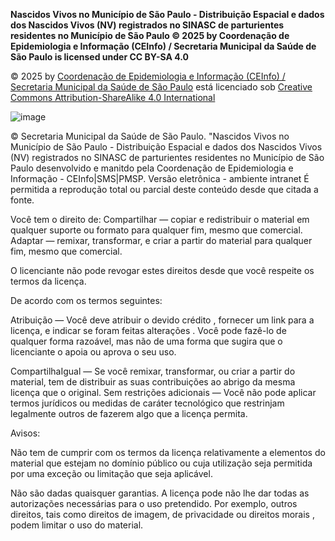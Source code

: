 **Nascidos Vivos no Município de São Paulo - Distribuição Espacial e dados dos Nascidos Vivos (NV) registrados no SINASC de parturientes residentes no Município de São Paulo © 2025 by Coordenação de Epidemiologia e Informação (CEInfo) / Secretaria Municipal da Saúde de São Paulo is licensed under CC BY-SA 4.0**

© 2025 by [Coordenação de Epidemiologia e Informação (CEInfo) / Secretaria Municipal da Saúde de São Paulo](https://prefeitura.sp.gov.br/web/saude/epidemiologia_e_informacao) está licenciado sob [Creative Commons Attribution-ShareAlike 4.0 International](https://creativecommons.org/licenses/by-sa/4.0)

![image](https://github.com/user-attachments/assets/27273fee-0249-4e88-8fac-bebc3eadd74b)

© Secretaria Municipal da Saúde de São Paulo.
"Nascidos Vivos no Município de São Paulo - Distribuição Espacial e dados dos Nascidos Vivos (NV) registrados no SINASC de parturientes residentes no Município de São Paulo desenvolvido e manitdo pela Coordenação de Epidemiologia e Informação - CEInfo|SMS|PMSP.
Versão eletrônica - ambiente intranet
É permitida a reprodução total ou parcial deste conteúdo desde que citada a fonte.

Você tem o direito de:
Compartilhar — copiar e redistribuir o material em qualquer suporte ou formato para qualquer fim, mesmo que comercial.
Adaptar — remixar, transformar, e criar a partir do material para qualquer fim, mesmo que comercial.

O licenciante não pode revogar estes direitos desde que você respeite os termos da licença.

De acordo com os termos seguintes:

Atribuição — Você deve atribuir o devido crédito , fornecer um link para a licença, e indicar se foram feitas alterações . Você pode fazê-lo de qualquer forma razoável, mas não de uma forma que sugira que o licenciante o apoia ou aprova o seu uso.

CompartilhaIgual — Se você remixar, transformar, ou criar a partir do material, tem de distribuir as suas contribuições ao abrigo da mesma licença que o original.
Sem restrições adicionais — Você não pode aplicar termos jurídicos ou medidas de caráter tecnológico que restrinjam legalmente outros de fazerem algo que a licença permita.

Avisos:

Não tem de cumprir com os termos da licença relativamente a elementos do material que estejam no domínio público ou cuja utilização seja permitida por uma exceção ou limitação que seja aplicável.

Não são dadas quaisquer garantias. A licença pode não lhe dar todas as autorizações necessárias para o uso pretendido. Por exemplo, outros direitos, tais como direitos de imagem, de privacidade ou direitos morais , podem limitar o uso do material.

